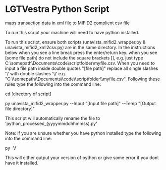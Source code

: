 # LGTVestra Python Script
maps transaction data in xml file to MIFID2 complient csv file

To run this script your machine will need to have python installed. 

To run this script, ensure both scripts (unavista_mifid2_wrapper.py & unavista_mifid2_xml2csv.py) are in the same directory. In the instructions below when you see a line break press the enter/return key. when you see [some file path] do not include the square brackets [], e.g. just type C:\somepath\Documents\code\scriptfolder\myfile.csv. When you need to input a file path inside double quotes "[file path]" replace all single slashes '\\' with double slashes '\\\\' e.g. "C:\\\\somepath\\\\Documents\\\\code\\\\scriptfolder\\\\myfile.csv". Following these rules type the following into the command line:

cd [directory of script]

py unavista_mifid2_wrapper.py --Input "[Input file path]" --Temp "[Output file directory]"

This script will automatically rename the file to 'python_processed_(yyyymmddhhmmss).py'

Note: if you are unsure whether you have python installed type the following into the command line: 

py -V

This will either output your version of python or give some error if you dont have it installed.

